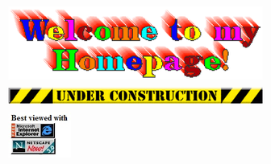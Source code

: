 <p align='center'>

![](https://github.com/Nooshu/Nooshu/blob/master/welcome.gif)

![](https://github.com/Nooshu/Nooshu/blob/master/under_construction1_0.gif)

![](https://github.com/Nooshu/Nooshu/blob/master/best-viewed.jpg)

</p>
